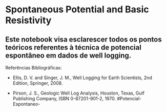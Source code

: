 # Spontaneous Potential and Basic Resistivity

## Este notebook visa esclarescer todos os pontos teóricos referentes à técnica de potencial espontâneo em dados de well logging. 

Referências Bibliográficas:

- Ellis, D. V. and Singer, J. M., Well Logging for Earth Scientists, 2nd Edition, Springer, 2008. 

- Pirson, J. S., Geologic Well Log Analysis, Houston, Texas, Gulf Publishing Company, ISBN 0-87201-901-2, 1970.
#Potencial-Espontaneo-

